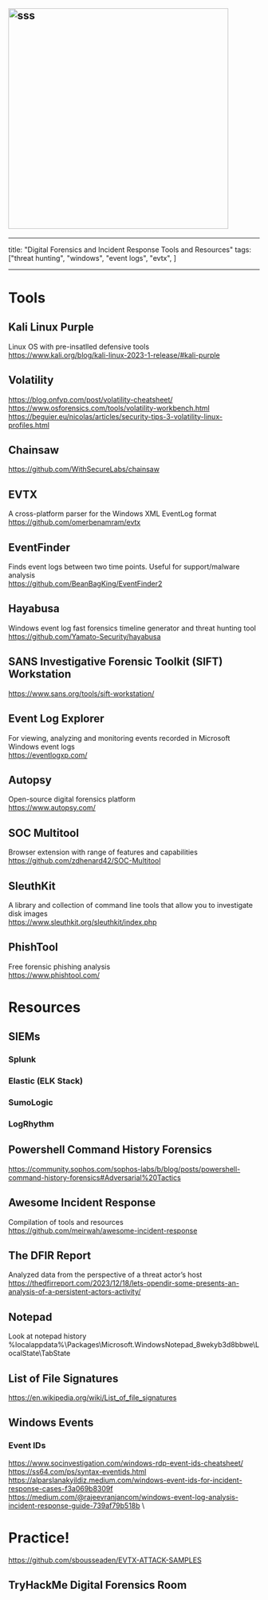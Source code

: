 ## <img width="441" alt="sss" src="placeholder" />

---

title: "Digital Forensics and Incident Response Tools and Resources"
tags: ["threat hunting", "windows", "event logs", "evtx", ]

---

# Tools

## Kali Linux Purple

Linux OS with pre-insatlled defensive tools \
https://www.kali.org/blog/kali-linux-2023-1-release/#kali-purple

## Volatility

https://blog.onfvp.com/post/volatility-cheatsheet/ \
https://www.osforensics.com/tools/volatility-workbench.html \
https://beguier.eu/nicolas/articles/security-tips-3-volatility-linux-profiles.html

## Chainsaw

https://github.com/WithSecureLabs/chainsaw

## EVTX

A cross-platform parser for the Windows XML EventLog format \
https://github.com/omerbenamram/evtx

## EventFinder

Finds event logs between two time points. Useful for support/malware analysis \
https://github.com/BeanBagKing/EventFinder2

## Hayabusa

Windows event log fast forensics timeline generator and threat hunting tool \
https://github.com/Yamato-Security/hayabusa

## SANS Investigative Forensic Toolkit (SIFT) Workstation

https://www.sans.org/tools/sift-workstation/

## Event Log Explorer

For viewing, analyzing and monitoring events recorded in Microsoft Windows event logs \
https://eventlogxp.com/

## Autopsy

Open-source digital forensics platform \
https://www.autopsy.com/

## SOC Multitool

Browser extension with range of features and capabilities \
https://github.com/zdhenard42/SOC-Multitool

## SleuthKit

A library and collection of command line tools that allow you to investigate disk images \
https://www.sleuthkit.org/sleuthkit/index.php

## PhishTool

Free forensic phishing analysis \
https://www.phishtool.com/

# Resources

## SIEMs

### Splunk

### Elastic (ELK Stack)

### SumoLogic

### LogRhythm

## Powershell Command History Forensics

https://community.sophos.com/sophos-labs/b/blog/posts/powershell-command-history-forensics#Adversarial%20Tactics

## Awesome Incident Response

Compilation of tools and resources \
https://github.com/meirwah/awesome-incident-response

## The DFIR Report

Analyzed data from the perspective of a threat actor’s host \
https://thedfirreport.com/2023/12/18/lets-opendir-some-presents-an-analysis-of-a-persistent-actors-activity/

## Notepad

Look at notepad history \
%localappdata%\Packages\Microsoft.WindowsNotepad_8wekyb3d8bbwe\LocalState\TabState

## List of File Signatures

https://en.wikipedia.org/wiki/List_of_file_signatures

## Windows Events

### Event IDs

https://www.socinvestigation.com/windows-rdp-event-ids-cheatsheet/ \
https://ss64.com/ps/syntax-eventids.html \
https://alparslanakyildiz.medium.com/windows-event-ids-for-incident-response-cases-f3a069b8309f \
https://medium.com/@rajeevranjancom/windows-event-log-analysis-incident-response-guide-739af79b518b \

# Practice!

https://github.com/sbousseaden/EVTX-ATTACK-SAMPLES

## TryHackMe Digital Forensics Room
